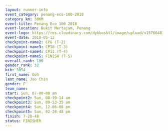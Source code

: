 ```yaml
--- 
layout: runner-info 
event_category: penang-eco-100-2018 
category_km: 30KM 
event-title: Penang Eco 100 2018 
event-location: Bukit Mertajam, Penang 
event-logo: https://res.cloudinary.com/dykbosktl/image/upload/v1576648106/Logo/Logo_lovxhg.jpg 
event-date: 2018-05-12 
checkpoint-name2: CP6 (T-2) 
checkpoint-name3: CP10 (T-3) 
checkpoint-name4: CP11 (T-4) 
checkpoint-name5: FINISH (T-5) 
overall_rank: 106
gender_rank: 32
bib: 3054
first_name: Goh
last_name: Joo Chin
gender: F
team_name: 
start: Sun, 07-00-00 am
checkpoint2: Sun, 08-39-14 am
checkpoint3: Sun, 09-53-35 am
checkpoint4: Sun, 12-06-08 pm
checkpoint5: Sun, 02-28-48 pm
finish: 7-28-48
status: FINISHER
--- 
```


